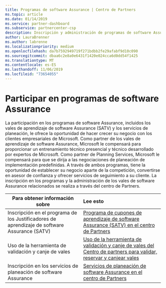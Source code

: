 ```yaml
---
title: Programas de software Assurance | Centro de Partners
ms.topic: article
ms.date: 01/14/2019
ms.service: partner-dashboard
ms.subservice: partnercenter-csp
description: Inscripción y administración de programas de software Assurance en el centro de Partners
author: LauraBrenner
ms.author: labrenne
ms.localizationpriority: medium
ms.openlocfilehash: da7b7592949719f271bdbb2fe29afabf9d10c090
ms.sourcegitcommit: dbaa6c2e8a0e6431f1420e024cca6d0dd54f1425
ms.translationtype: MT
ms.contentlocale: es-ES
ms.lasthandoff: 11/06/2019
ms.locfileid: "73654055"
---
```

# <a name="participate-in-software-assurance-programs"></a>Participar en programas de software Assurance

La participación en los programas de software Assurance, incluidos los vales de aprendizaje de software Assurance (SATV) y los servicios de planeación, le ofrece la oportunidad de hacer crecer su negocio con los clientes empresariales de Microsoft. Como partner de los vales de aprendizaje de software Assurance, Microsoft le compensará para proporcionar un entrenamiento técnico presencial y técnico desarrollado por expertos de Microsoft. Como partner de Planning Services, Microsoft le compensará para que se dirija a las negociaciones de planeación de implementación predefinidas. A través de ambos programas, tiene la oportunidad de establecer su negocio aparte de la competición, convertirse en asesor de confianza y ofrecer servicios de seguimiento a su cliente. La inscripción en los programas y la administración de los vales de software Assurance relacionados se realiza a través del centro de Partners.

|**Para obtener información sobre**   |**Lee esto**   |
|--------------------------|:------------------|
|Inscripción en el programa de los Justificadores de aprendizaje de software Assurance (SATV)|[Programa de cupones de aprendizaje de software Assurance (SATV) en el centro de Partners](software-assurance-satv.md)|
|Uso de la herramienta de validación y canje de vales|[Uso de la herramienta de validación y canje de vales del Centro de partners para validar, reservar y canjear vales](voucher-validation-tool.md)|
|Inscripción en los servicios de planeación de software Assurance|[Servicios de planeación de software Assurance en el centro de Partners](software-assurance-dps.md) 


